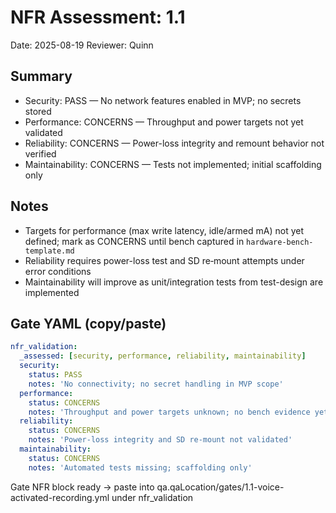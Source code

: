 # NFR Assessment: 1.1

Date: 2025-08-19
Reviewer: Quinn

## Summary

- Security: PASS — No network features enabled in MVP; no secrets stored
- Performance: CONCERNS — Throughput and power targets not yet validated
- Reliability: CONCERNS — Power-loss integrity and remount behavior not verified
- Maintainability: CONCERNS — Tests not implemented; initial scaffolding only

## Notes

- Targets for performance (max write latency, idle/armed mA) not yet defined; mark as CONCERNS until bench captured in `hardware-bench-template.md`
- Reliability requires power-loss test and SD re‑mount attempts under error conditions
- Maintainability will improve as unit/integration tests from test-design are implemented

## Gate YAML (copy/paste)

```yaml
nfr_validation:
  _assessed: [security, performance, reliability, maintainability]
  security:
    status: PASS
    notes: 'No connectivity; no secret handling in MVP scope'
  performance:
    status: CONCERNS
    notes: 'Throughput and power targets unknown; no bench evidence yet'
  reliability:
    status: CONCERNS
    notes: 'Power-loss integrity and SD re-mount not validated'
  maintainability:
    status: CONCERNS
    notes: 'Automated tests missing; scaffolding only'
```

Gate NFR block ready → paste into qa.qaLocation/gates/1.1-voice-activated-recording.yml under nfr_validation
